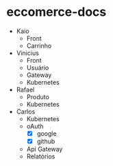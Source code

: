 # eccomerce-docs


* Kaio
    * Front 
    * Carrinho
* Vinicius
    * Front
    * Usuário
    * Gateway
    * Kubernetes
* Rafael
    * Produto
    * Kubernetes
* Carlos
    * Kubernetes
    * oAuth
      * [x] google
      * [x] github
    * Api Gateway 
    * Relatórios 
